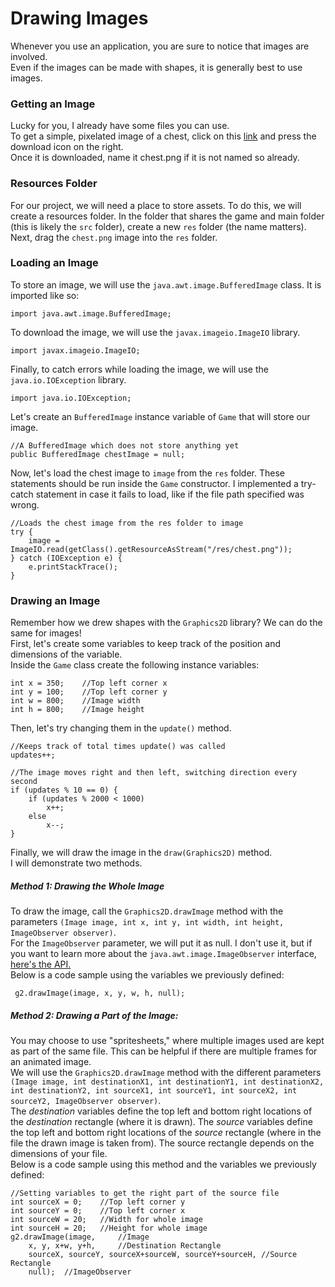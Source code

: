 # Drawing Images

Whenever you use an application, you are sure to notice that images are involved.  
Even if the images can be made with shapes, it is generally best to use images.  

### Getting an Image
Lucky for you, I already have some files you can use.  
To get a simple, pixelated image of a chest, click on this [link](https://github.com/Motirock/An-Introduction-To-Java-Graphics/blob/main/Resources/Images/chest.png) and press the download icon on the right.  
Once it is downloaded, name it chest.png if it is not named so already.  

### Resources Folder

For our project, we will need a place to store assets. To do this, we will create a resources folder. 
In the folder that shares the game and main folder (this is likely the `src` folder), create a new `res` folder (the name matters).  
Next, drag the `chest.png` image into the `res` folder.  

### Loading an Image

To store an image, we will use the `java.awt.image.BufferedImage` class.  It is imported like so:  
    
    import java.awt.image.BufferedImage;
    
To download the image, we will use the `javax.imageio.ImageIO` library.  

    import javax.imageio.ImageIO;
    
Finally, to catch errors while loading the image, we will use the `java.io.IOException` library.  

    import java.io.IOException;

Let's create an `BufferedImage` instance variable of `Game` that will store our image.  
    
    //A BufferedImage which does not store anything yet
    public BufferedImage chestImage = null;
    
Now, let's load the chest image to `image` from the `res` folder. These statements should be run inside the `Game` constructor. I implemented a try-catch statement in case it fails to load, like if the file path specified was wrong.  
    
    //Loads the chest image from the res folder to image
    try {
        image = ImageIO.read(getClass().getResourceAsStream("/res/chest.png"));
    } catch (IOException e) {
        e.printStackTrace();
    }
    
### Drawing an Image

Remember how we drew shapes with the `Graphics2D` library? We can do the same for images!  
First, let's create some variables to keep track of the position and dimensions of the variable.  
Inside the `Game` class create the following instance variables:  
    
    int x = 350;    //Top left corner x
    int y = 100;    //Top left corner y
    int w = 800;    //Image width
    int h = 800;    //Image height
    
Then, let's try changing them in the `update()` method.  
        
    //Keeps track of total times update() was called
    updates++;
    
    //The image moves right and then left, switching direction every second
    if (updates % 10 == 0) {
        if (updates % 2000 < 1000)
            x++;
        else
            x--;
    }
    
Finally, we will draw the image in the `draw(Graphics2D)` method.  
I will demonstrate two methods.  

##### Method 1: Drawing the Whole Image
To draw the image, call the `Graphics2D.drawImage` method with the parameters `(Image image, int x, int y, int width, int height, ImageObserver observer)`.  
For the `ImageObserver` parameter, we will put it as null. I don't use it, but if you want to learn more about the `java.awt.image.ImageObserver` interface, [here's the API.](https://docs.oracle.com/javase/8/docs/api/java/awt/image/ImageObserver.html)  
Below is a code sample using the variables we previously defined:  
    
     g2.drawImage(image, x, y, w, h, null);
     
##### Method 2: Drawing a Part of the Image:
You may choose to use "spritesheets," where multiple images used are kept as part of the same file. This can be helpful if there are multiple frames for an animated image.  
We will use the `Graphics2D.drawImage` method with the different parameters `(Image image, int destinationX1, int destinationY1, int destinationX2, int destinationY2, int sourceX1, int sourceY1, int sourceX2, int sourceY2, ImageObserver observer)`.  
The *destination* variables define the top left and bottom right locations of the *destination* rectangle (where it is drawn). The *source* variables define the top left and bottom right locations of the *source* rectangle (where in the file the drawn image is taken from). The source rectangle depends on the dimensions of your file.  
Below is a code sample using this method and the variables we previously defined:  
    
    //Setting variables to get the right part of the source file
    int sourceX = 0;    //Top left corner y
    int sourceY = 0;    //Top left corner x
    int sourceW = 20;   //Width for whole image
    int sourceH = 20;   //Height for whole image
    g2.drawImage(image,     //Image
        x, y, x+w, y+h,     //Destination Rectangle
        sourceX, sourceY, sourceX+sourceW, sourceY+sourceH, //Source Rectangle
        null);  //ImageObserver
        
